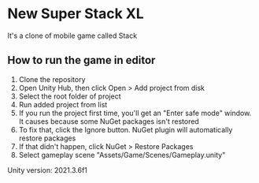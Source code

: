 # New Super Stack XL

It's a clone of mobile game called Stack

## How to run the game in editor

1. Clone the repository
2. Open Unity Hub, then click Open > Add project from disk
3. Select the root folder of project
4. Run added project from list
5. If you run the project first time, you'll get an "Enter safe mode" window. It causes because some NuGet packages isn't restored
6. To fix that, click the Ignore button. NuGet plugin will automatically restore packages
7. If that didn't happen, click NuGet > Restore Packages
8. Select gameplay scene "Assets/Game/Scenes/Gameplay.unity"

Unity version: 2021.3.6f1
